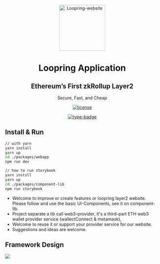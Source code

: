 <p align="center">
  <a href="https://github.com/Loopring/loopring-web-v2" rel="noopener" target="_blank"><img width="150" src="https://loopring.org/images/logo.svg" alt="Loopring-website"></a>
</p>


<h1 align="center">Loopring Application</h1>
<div align="center">
<h2>Ethereum’s First zkRollup Layer2</h2>
<p>Secure, Fast, and Cheap</p>

[![license](https://img.shields.io/badge/license-GPL-blue)](https://github.com/Loopring/loopring-web-v2/master/LICENSE)

[![type-badge](https://img.shields.io/npm/types/react-data-grid)](https://www.npmjs.com/package/react-data-grid)
 
<!-- [![Materi-UI](https://img.shields.io/npm/types/react-data-grid)](https://www.npmjs.com/package/react-data-grid) -->

</div>

## Install & Run 

```sh
// with yarn
yarn install
yarn up
cd ./packages/webapp
npm run dev

// how to run storybook 
yarn instsll 
yarn up 
cd ./packages/component-lib
npm run storybook
``` 
- Welcome to improve or create features or loopring layer2 website. Please follow and use the basic UI-Components,
see it on component-lib.
- Project separate a lib call web3-provider, it's a third-part ETH web3 wallet provider service (wallectConnect & metamask), 
- Welcome to reuse it or support your provider service for our website. 
- Suggestions and ideas are welcome.


## Framework Design

![](https://static.loopring.io/Loopring%20framwork.png)
